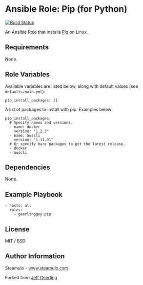 # Ansible Role: Pip (for Python)

[![Build Status](https://travis-ci.org/geerlingguy/ansible-role-pip.svg?branch=master)](https://travis-ci.org/geerlingguy/ansible-role-pip)

An Ansible Role that installs [Pip](https://pip.pypa.io) on Linux.

## Requirements

None.

## Role Variables

Available variables are listed below, along with default values (see `defaults/main.yml`):

    pip_install_packages: []

A list of packages to install with pip. Examples below:

    pip_install_packages:
      # Specify names and versions.
      - name: docker
        version: "1.2.3"
      - name: awscli
        version: "1.11.91"
      # Or specify bare packages to get the latest release.
      - docker
      - awscli

## Dependencies

None.

## Example Playbook

    - hosts: all
      roles:
        - geerlingguy.pip

## License

MIT / BSD

## Author Information

Steamulo - www.steamulo.com

Forked from [Jeff Geerling](https://www.jeffgeerling.com/)
